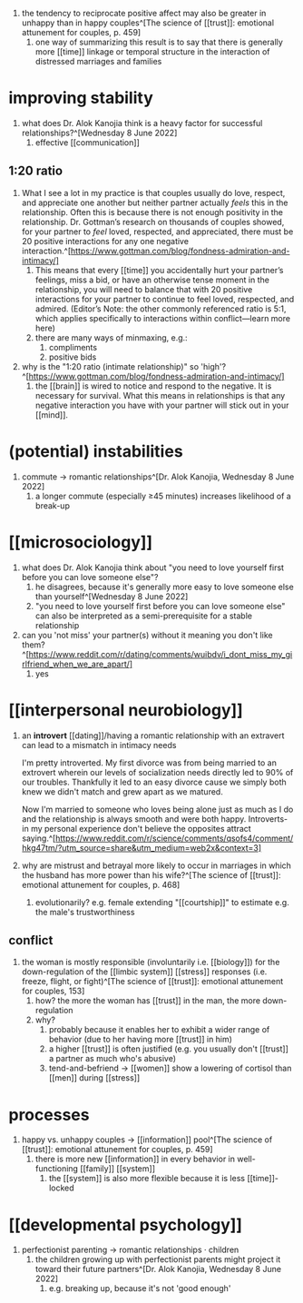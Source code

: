 1. the tendency to reciprocate positive affect may also be greater in unhappy than in happy couples^[The science of [[trust]]: emotional attunement for couples, p. 459]
	1. one way of summarizing this result is to say that there is generally more [[time]] linkage or temporal structure in the interaction of distressed marriages and families

# improving stability
1. what does Dr. Alok Kanojia think is a heavy factor for successful relationships?^[Wednesday 8 June 2022]
	1. effective [[communication]]

## 1:20 ratio
1. What I see a lot in my practice is that couples usually do love, respect, and appreciate one another but neither partner actually _feels_ this in the relationship. Often this is because there is not enough positivity in the relationship. Dr. Gottman’s research on thousands of couples showed, for your partner to _feel_ loved, respected, and appreciated, there must be 20 positive interactions for any one negative interaction.^[https://www.gottman.com/blog/fondness-admiration-and-intimacy/]
	1. This means that every [[time]] you accidentally hurt your partner’s feelings, miss a bid, or have an otherwise tense moment in the relationship, you will need to balance that with 20 positive interactions for your partner to continue to feel loved, respected, and admired. (Editor’s Note: the other commonly referenced ratio is 5:1, which applies specifically to interactions within conflict—learn more here)
	2. there are many ways of minmaxing, e.g.:
		1. compliments
		2. positive bids
2. why is the "1:20 ratio (intimate relationship)" so 'high'?^[https://www.gottman.com/blog/fondness-admiration-and-intimacy/]
	1. the [[brain]] is wired to notice and respond to the negative. It is necessary for survival. What this means in relationships is that any negative interaction you have with your partner will stick out in your [[mind]].

# (potential) instabilities
1. commute → romantic relationships^[Dr. Alok Kanojia, Wednesday 8 June 2022]
	1. a longer commute (especially ≥45 minutes) increases likelihood of a break-up

# [[microsociology]]
1. what does Dr. Alok Kanojia think about "you need to love yourself first before you can love someone else"?
	1. he disagrees, because it's generally more easy to love someone else than yourself^[Wednesday 8 June 2022]
	2. "you need to love yourself first before you can love someone else" can also be interpreted as a semi-prerequisite for a stable relationship
3. can you 'not miss' your partner(s) without it meaning you don't like them?^[https://www.reddit.com/r/dating/comments/wuibdv/i_dont_miss_my_girlfriend_when_we_are_apart/]
	1. yes

# [[interpersonal neurobiology]]
1. an **introvert** [[dating]]/having a romantic relationship with an extravert can lead to a mismatch in intimacy needs

	I'm pretty introverted. My first divorce was from being married to an extrovert wherein our levels of socialization needs directly led to 90% of our troubles. Thankfully it led to an easy divorce cause we simply both knew we didn't match and grew apart as we matured.

	Now I'm married to someone who loves being alone just as much as I do and the relationship is always smooth and were both happy. Introverts- in my personal experience don't believe the opposites attract saying.^[https://www.reddit.com/r/science/comments/qsofs4/comment/hkg47tm/?utm_source=share&utm_medium=web2x&context=3]
1. why are mistrust and betrayal more likely to occur in marriages in which the husband has more power than his wife?^[The science of [[trust]]: emotional attunement for couples, p. 468]
	1. evolutionarily? e.g. female extending "[[courtship]]" to estimate e.g. the male's trustworthiness

## conflict
1. the woman is mostly responsible (involuntarily i.e. [[biology]]) for the down-regulation of the [[limbic system]] [[stress]] responses (i.e. freeze, flight, or fight)^[The science of [[trust]]: emotional attunement for couples, 153]
	1. how? the more the woman has [[trust]] in the man, the more down-regulation
	2. why?
		1. probably because it enables her to exhibit a wider range of behavior (due to her having more [[trust]] in him)
		2. a higher [[trust]] is often justified (e.g. you usually don't [[trust]] a partner as much who's abusive)
		3. tend-and-befriend → [[women]] show a lowering of cortisol than [[men]] during [[stress]]

# processes
1. happy vs. unhappy couples → [[information]] pool^[The science of [[trust]]: emotional attunement for couples, p. 459]
	1. there is more new [[information]] in every behavior in well-functioning [[family]] [[system]]
		1. the [[system]] is also more flexible because it is less [[time]]-locked

# [[developmental psychology]]
1. perfectionist parenting → romantic relationships · children
	1. the children growing up with perfectionist parents might project it toward their future partners^[Dr. Alok Kanojia, Wednesday 8 June 2022]
		1. e.g. breaking up, because it's not 'good enough'